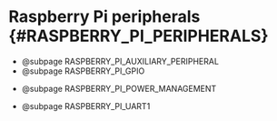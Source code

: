 # Raspberry Pi peripherals {#RASPBERRY_PI_PERIPHERALS}

<!-- - @subpage RASPBERRY_PI_PERIPHERAL_BASE_ADDRESSES
- @subpage RASPBERRY_PI_I2C_REGISTERS
- @subpage RASPBERRY_PI_SYSTEM_TIMER -->
- @subpage RASPBERRY_PI_AUXILIARY_PERIPHERAL
- @subpage RASPBERRY_PI_GPIO
<!-- - @subpage RASPBERRY_PI_MAILBOX -->
- @subpage RASPBERRY_PI_POWER_MANAGEMENT
<!-- - @subpage RASPBERRY_PI_RANDOM_NUMBER_GENERATOR
- @subpage RASPBERRY_PI_SPI0
- @subpage RASPBERRY_PI_SPI1
- @subpage RASPBERRY_PI_UART0 -->
- @subpage RASPBERRY_PI_UART1
<!-- - @subpage RASPBERRY_PI_INTERRUPT_CONTROL -->
